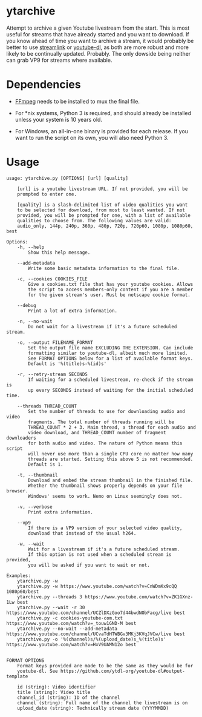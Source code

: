 # ytarchive
Attempt to archive a given Youtube livestream from the start. This is most useful for streams that have already started and you want to download. If you know ahead of time you want to archive a stream, it would probably be better to use [streamlink](https://streamlink.github.io/) or [youtube-dl](https://youtube-dl.org/), as both are more robust and more likely to be continually updated. Probably. The only dowside being neither can grab VP9 for streams where available.

# Dependencies
- [FFmpeg](https://ffmpeg.org/) needs to be installed to mux the final file.

- For *nix systems, Python 3 is required, and should already be installed unless your system is 10 years old.

- For Windows, an all-in-one binary is provided for each release. If you want to run the script on its own, you will also need Python 3.
# Usage

```
usage: ytarchive.py [OPTIONS] [url] [quality]

	[url] is a youtube livestream URL. If not provided, you will be
	prompted to enter one.

	[quality] is a slash-delimited list of video qualities you want
	to be selected for download, from most to least wanted. If not
	provided, you will be prompted for one, with a list of available
	qualities to choose from. The following values are valid:
	audio_only, 144p, 240p, 360p, 480p, 720p, 720p60, 1080p, 1080p60, best

Options:
	-h, --help
		Show this help message.

	--add-metadata
		Write some basic metadata information to the final file.

	-c, --cookies COOKIES_FILE
		Give a cookies.txt file that has your youtube cookies. Allows
		the script to access members-only content if you are a member
		for the given stream's user. Must be netscape cookie format.

	--debug
		Print a lot of extra information.

	-n, --no-wait
		Do not wait for a livestream if it's a future scheduled stream.

	-o, --output FILENAME_FORMAT
		Set the output file name EXCLUDING THE EXTENSION. Can include
		formatting similar to youtube-dl, albeit much more limited.
		See FORMAT OPTIONS below for a list of available format keys.
		Default is '%(title)s-%(id)s'

	-r, --retry-stream SECONDS
		If waiting for a scheduled livestream, re-check if the stream is
		up every SECONDS instead of waiting for the initial scheduled time.

	--threads THREAD_COUNT
		Set the number of threads to use for downloading audio and video
		fragments. The total number of threads running will be
		THREAD_COUNT * 2 + 3. Main thread, a thread for each audio and
		video download, and THREAD_COUNT number of fragment downloaders
		for both audio and video. The nature of Python means this script
		will never use more than a single CPU core no matter how many
		threads are started. Setting this above 5 is not recommended.
		Default is 1.

	-t, --thumbnail
		Download and embed the stream thumbnail in the finished file.
		Whether the thumbnail shows properly depends on your file browser.
		Windows' seems to work. Nemo on Linux seemingly does not.

	-v, --verbose
		Print extra information.

	--vp9
		If there is a VP9 version of your selected video quality,
		download that instead of the usual h264.

	-w, --wait
		Wait for a livestream if it's a future scheduled stream.
		If this option is not used when a scheduled stream is provided,
		you will be asked if you want to wait or not.

Examples:
	ytarchive.py -w
	ytarchive.py -w https://www.youtube.com/watch?v=CnWDmKx9cQQ 1080p60/best
	ytarchive.py --threads 3 https://www.youtube.com/watch?v=ZK1GXnz-1Lw best
	ytarchive.py --wait -r 30 https://www.youtube.com/channel/UCZlDXzGoo7d44bwdNObFacg/live best
	ytarchive.py -c cookies-youtube-com.txt https://www.youtube.com/watch?v=_touw1GND-M best
	ytarchive.py --no-wait --add-metadata https://www.youtube.com/channel/UCvaTdHTWBGv3MKj3KVqJVCw/live best
	ytarchive.py -o '%(channel)s/%(upload_date)s_%(title)s' https://www.youtube.com/watch?v=HxV9UAMN12o best


FORMAT OPTIONS
	Format keys provided are made to be the same as they would be for
	youtube-dl. See https://github.com/ytdl-org/youtube-dl#output-template

	id (string): Video identifier
	title (string): Video title
	channel_id (string): ID of the channel
	channel (string): Full name of the channel the livestream is on
	upload_date (string): Technically stream date (YYYYMMDD)
```